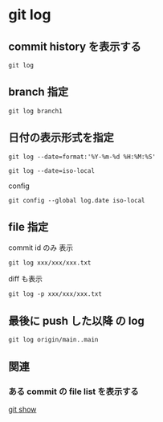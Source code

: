 
# git log


## commit history を表示する

```
git log
```


## branch 指定

```
git log branch1
```


## 日付の表示形式を指定

```
git log --date=format:'%Y-%m-%d %H:%M:%S'
```

```
git log --date=iso-local
```

config

```
git config --global log.date iso-local
```


## file 指定

commit id のみ 表示

```
git log xxx/xxx/xxx.txt
```

diff も表示

```
git log -p xxx/xxx/xxx.txt
```


## 最後に push した以降 の log

```
git log origin/main..main
```


## 関連

### ある commit の file list を表示する

[git show ](git.show.md )


